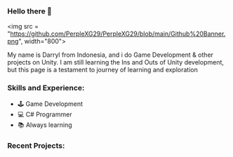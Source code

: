 ### Hello there 👋

<img src = "https://github.com/PerpleXG29/PerpleXG29/blob/main/Github%20Banner.png", width="800">

My name is Darryl from Indonesia, and i do Game Development & other projects on Unity. I am still learning the Ins and Outs of Unity development, but this page is a testament to journey of learning and exploration



### Skills and Experience:
* 🕹️ Game Development
* 💻 C# Programmer
* 📚 Always learning 


### Recent Projects:
